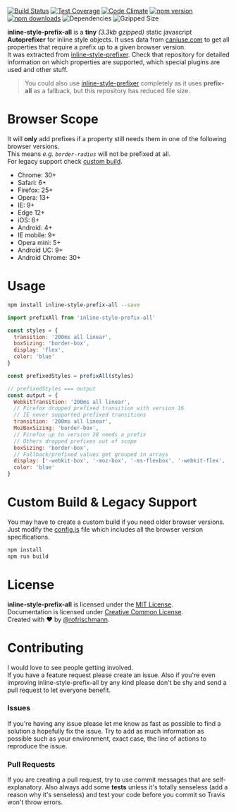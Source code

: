 [![Build Status](https://travis-ci.org/rofrischmann/inline-style-prefix-all.svg)](https://travis-ci.org/rofrischmann/inline-style-prefix-all)
[![Test Coverage](https://codeclimate.com/github/rofrischmann/inline-style-prefix-all/badges/coverage.svg)](https://codeclimate.com/github/rofrischmann/inline-style-prefix-all/coverage)
[![Code Climate](https://codeclimate.com/github/rofrischmann/inline-style-prefix-all/badges/gpa.svg)](https://codeclimate.com/github/rofrischmann/inline-style-prefix-all)
[![npm version](https://badge.fury.io/js/inline-style-prefix-all.svg)](http://badge.fury.io/js/inline-style-prefix-all)
[![npm downloads](https://img.shields.io/npm/dm/inline-style-prefix-all.svg)](https://img.shields.io/npm/dm/inline-style-prefix-all.svg)
![Dependencies](https://david-dm.org/rofrischmann/inline-style-prefix-all.svg)
![Gzipped Size](https://img.shields.io/badge/gzipped-3.3kb-brightgreen.svg)

**inline-style-prefix-all** is a **tiny** *(3.3kb gzipped)* static javascript **Autoprefixer** for inline style objects. It uses data from [caniuse.com](http://caniuse.com/) to get all properties that require a prefix up to a given browser version.<br>
It was extracted from [inline-style-prefixer](https://github.com/rofrischmann/inline-style-prefixer). Check that repository for detailed information on which properties are supported, which special plugins are used and other stuff.
> You could also use [inline-style-prefixer](https://github.com/rofrischmann/inline-style-prefixer) completely as it uses **prefix-all** as a fallback, but this repository has reduced file size.

# Browser Scope
It will **only** add prefixes if a property still needs them in one of the following browser versions.<br>
This means *e.g. `border-radius`* will not be prefixed at all.<br>
For legacy support check [custom build](#custom-build--legacy-support).
* Chrome: 30+
* Safari: 6+
* Firefox: 25+
* Opera: 13+
* IE: 9+
* Edge 12+
* iOS: 6+
* Android: 4+
* IE mobile: 9+
* Opera mini: 5+
* Android UC: 9+
* Android Chrome: 30+

# Usage
```bash
npm install inline-style-prefix-all --save
```
```javascript
import prefixAll from 'inline-style-prefix-all'

const styles = {
  transition: '200ms all linear',
  boxSizing: 'border-box',
  display: 'flex',
  color: 'blue'
}

const prefixedStyles = prefixAll(styles)

// prefixedStyles === output
const output = {
  WebkitTransition: '200ms all linear',
  // Firefox dropped prefixed transition with version 16
  // IE never supported prefixed transitions
  transition: '200ms all linear',
  MozBoxSizing: 'border-box',
  // Firefox up to version 28 needs a prefix
  // Others dropped prefixes out of scope
  boxSizing: 'border-box',
  // Fallback/prefixed values get grouped in arrays
  display: ['-webkit-box', '-moz-box', '-ms-flexbox', '-webkit-flex', 'flex']
  color: 'blue'
}
```

# Custom Build & Legacy Support
You may have to create a custom build if you need older browser versions. Just modify the [config.js](config.js) file which includes all the browser version specifications.
```sh
npm install
npm run build
```

# License
**inline-style-prefix-all** is licensed under the [MIT License](http://opensource.org/licenses/MIT).<br>
Documentation is licensed under [Creative Common License](http://creativecommons.org/licenses/by/4.0/).<br>
Created with ♥ by [@rofrischmann](http://rofrischmann.de).

# Contributing
I would love to see people getting involved.<br>
If you have a feature request please create an issue. Also if you're even improving inline-style-prefix-all by any kind please don't be shy and send a pull request to let everyone benefit.

### Issues
If you're having any issue please let me know as fast as possible to find a solution a hopefully fix the issue. Try to add as much information as possible such as your environment, exact case, the line of actions to reproduce the issue.

### Pull Requests
If you are creating a pull request, try to use commit messages that are self-explanatory. Also always add some **tests** unless it's totally senseless (add a reason why it's senseless) and test your code before you commit so Travis won't throw errors.
